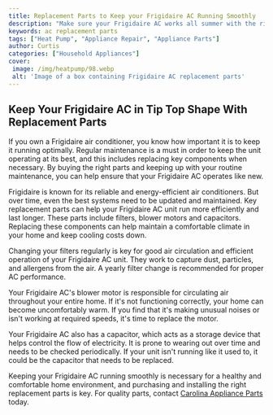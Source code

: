 ```yaml
---
title: Replacement Parts to Keep your Frigidaire AC Running Smoothly
description: "Make sure your Frigidaire AC works all summer with the right replacement parts Learn how to easily find the pieces you need to keep your cooling system running smoothly"
keywords: ac replacement parts
tags: ["Heat Pump", "Appliance Repair", "Appliance Parts"]
author: Curtis
categories: ["Household Appliances"]
cover: 
 image: /img/heatpump/98.webp
 alt: 'Image of a box containing Frigidaire AC replacement parts'
---
```

## Keep Your Frigidaire AC in Tip Top Shape With Replacement Parts 

If you own a Frigidaire air conditioner, you know how important it is to keep it running optimally. Regular maintenance is a must in order to keep the unit operating at its best, and this includes replacing key components when necessary. By buying the right parts and keeping up with your routine maintenance, you can help ensure that your Frigidaire AC operates like new.

Frigidaire is known for its reliable and energy-efficient air conditioners. But over time, even the best systems need to be updated and maintained. Key replacement parts can help your Frigidaire AC unit run more efficiently and last longer. These parts include filters, blower motors and capacitors. Replacing these components can help maintain a comfortable climate in your home and keep cooling costs down.

Changing your filters regularly is key for good air circulation and efficient operation of your Frigidaire AC unit. They work to capture dust, particles, and allergens from the air. A yearly filter change is recommended for proper AC performance.

Your Frigidaire AC's blower motor is responsible for circulating air throughout your entire home. If it's not functioning correctly, your home can become uncomfortably warm. If you find that it's making unusual noises or isn't working at required speeds, it's time to replace the motor.

Your Frigidaire AC also has a capacitor, which acts as a storage device that helps control the flow of electricity. It is prone to wearing out over time and needs to be checked periodically. If your unit isn't running like it used to, it could be the capacitor that needs to be replaced.

Keeping your Frigidaire AC running smoothly is necessary for a healthy and comfortable home environment, and purchasing and installing the right replacement parts is key. For quality parts, contact [Carolina Appliance Parts](.pages/appliance-parts-suppliers/) today.
